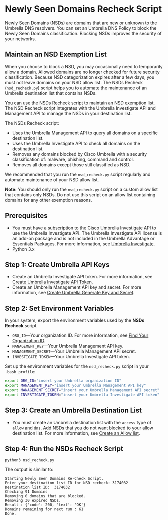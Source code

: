 # Newly Seen Domains Recheck Script

Newly Seen Domains (NSDs) are domains that are new or unknown to the Umbrella DNS resolvers. You can set an Umbrella DNS Policy to block the Newly Seen Domains classification. Blocking NSDs improves the security of your networks.

## Maintain an NSD Exemption List

When you choose to block a NSD, you may occasionally need to temporarily allow a domain. Allowed domains are no longer checked for future security classification. Because NSD categorization expires after a few days, you must not leave domains on your NSD allow list. The NSDs Recheck (`nsd_recheck.py`) script helps you to automate the maintenance of an Umbrella destination list that contains NSDs.

You can use the NSDs Recheck script to maintain an NSD exemption list. The NSD Recheck script integrates with the Umbrella Investigate API and Management API to manage the NSDs in your destination list. 

The NSDs Recheck script:

* Uses the Umbrella Management API to query all domains on a specific destination list.
* Uses the Umbrella Investigate API to check all domains on the destination list.
* Removes any domains blocked by Cisco Umbrella with a security classification of: malware, phishing, command and control.
* Removes all domains except those still classified as NSD.

We recommended that you run the `nsd_recheck.py` script regularly and automate maintenance of your NSD allow list.

**Note:** You should only run the `nsd_recheck.py` script on a custom allow list that contains only NSDs. Do not use this script on an allow list containing domains for any other exemption reasons.

## Prerequisites

* You must have a subscription to the Cisco Umbrella Investigate API to use the Umbrella Investigate API.
The Umbrella Investigate API license is an add-on package and is not included in the Umbrella Advantage or Essentials Packages. For more information, see [Umbrella Investigate](https://umbrella.cisco.com/products/umbrella-investigate).
* Python 3.x

## Step 1: Create Umbrella API Keys

* Create an Umbrella Investigate API token. For more information, see [Create Umbrella Investigate API Token.](https://developer.cisco.com/docs/cloud-security/#!investigate-getting-started)
* Create an Umbrella Management API key and secret. For more information, see [Create Umbrella Generate Key and Secret](https://developer.cisco.com/docs/cloud-security/#!getting-started-overview).

## Step 2: Set Environment Variables

In your system, export the environment variables used by the **NSDs Recheck** script.

* `ORG_ID`—Your organization ID. For more information, see [Find Your Organization ID](https://developer.cisco.com/docs/cloud-security/#!getting-started-overview/get-organization-information).
* `MANAGEMENT_KEY`—Your Umbrella Management API key.
* `MANAGEMENT_SECRET`—Your Umbrella Management API secret.
* `INVESTIGATE_TOKEN`—Your Umbrella Investigate API token.

Set up the environment variables for the `nsd_recheck.py` script in your `.bash_profile`:

```bash
export ORG_ID="insert your Umbrella organization ID"
export MANAGEMENT_KEY="insert your Umbrella Management API key"
export MANAGEMENT_SECRET="insert your Umbrella Management API secret"
export INVESTIGATE_TOKEN="insert your Umbrella Investigate API token"
```

## Step 3: Create an Umbrella Destination List

* You must create an Umbrella destination list with the `access` type of `allow` and `dns`. Add NSDs that you do not want blocked to your allow destination list. For more information, see [Create an Allow list](https://docs.umbrella.com/deployment-umbrella/docs/add-a-new-destination-list).

## Step 4: Run the NSDs Recheck Script

```shell
python3 nsd_recheck.py
```

The output is similar to:

```commandline
Starting Newly Seen Domains Re-Check Script.
Enter your destination list ID for NSD recheck: 3174032
Destination list ID:  3174032
Checking 91 Domains
Removing 0 domains that are blocked.
Removing 30 expired NSDs.
Result : {'code': 200, 'text': 'OK'}
Domains remaining for next run : 61
Done.
```
